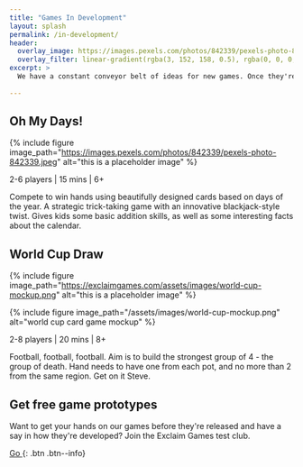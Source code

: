 ```yaml
---
title: "Games In Development"
layout: splash
permalink: /in-development/
header:
  overlay_image: https://images.pexels.com/photos/842339/pexels-photo-842339.jpeg
  overlay_filter: linear-gradient(rgba(3, 152, 158, 0.5), rgba(0, 0, 0, 0.5))
excerpt: >
  We have a constant conveyor belt of ideas for new games. Once they're getting close to production, we'll tell you about them, right here.
  
---
```


## Oh My Days!

{% include figure image_path="https://images.pexels.com/photos/842339/pexels-photo-842339.jpeg" alt="this is a placeholder image"  %}

<i class="fa fa-users" style="color:#03989e;"></i> 2-6 players | <i class="fa fa-stopwatch" style="color:#03989e;"></i> 15 mins | <i class="fa fa-birthday-cake" style="color:#03989e;"></i> 6+

Compete to win hands using beautifully designed cards based on days of the year. A strategic trick-taking game with an innovative blackjack-style twist. Gives kids some basic addition skills, as well as some interesting facts about the calendar.

## World Cup Draw

{% include figure image_path="https://exclaimgames.com/assets/images/world-cup-mockup.png" alt="this is a placeholder image"  %}

{% include figure image_path="/assets/images/world-cup-mockup.png" alt="world cup card game mockup"  %}

<i class="fa fa-users" style="color:#03989e;"></i> 2-8 players | <i class="fa fa-stopwatch" style="color:#03989e;"></i> 20 mins | <i class="fa fa-birthday-cake" style="color:#03989e;"></i> 8+

Football, football, football. Aim is to build the strongest group of 4 - the group of death. Hand needs to have one from each pot, and no more than 2 from the same region. Get on it Steve.

## Get free game prototypes

Want to get your hands on our games before they're released and have a say in how they're developed? Join the Exclaim Games test club.

[Go <i class="fa fa-angle-right"></i>](/test-club/){: .btn .btn--info}
